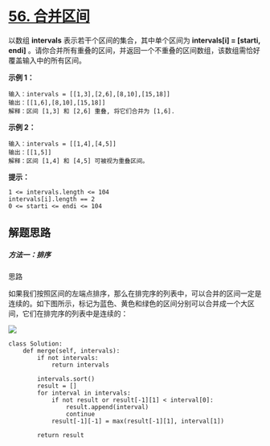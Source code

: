 # [56. 合并区间](https://leetcode-cn.com/problems/merge-intervals/)

以数组 **intervals** 表示若干个区间的集合，其中单个区间为 **intervals[i] = [starti, endi]** 。请你合并所有重叠的区间，并返回一个不重叠的区间数组，该数组需恰好覆盖输入中的所有区间。

 

**示例 1：**

```
输入：intervals = [[1,3],[2,6],[8,10],[15,18]]
输出：[[1,6],[8,10],[15,18]]
解释：区间 [1,3] 和 [2,6] 重叠, 将它们合并为 [1,6].

```

**示例 2：**

```
输入：intervals = [[1,4],[4,5]]
输出：[[1,5]]
解释：区间 [1,4] 和 [4,5] 可被视为重叠区间。
```

**提示：**

```
1 <= intervals.length <= 104
intervals[i].length == 2
0 <= starti <= endi <= 104
```



## 解题思路

##### 方法一：排序

思路

如果我们按照区间的左端点排序，那么在排完序的列表中，可以合并的区间一定是连续的。如下图所示，标记为蓝色、黄色和绿色的区间分别可以合并成一个大区间，它们在排完序的列表中是连续的：

![](https://pic.leetcode-cn.com/50417462969bd13230276c0847726c0909873d22135775ef4022e806475d763e-56-2.png)

```
class Solution:
    def merge(self, intervals):
        if not intervals:
            return intervals

        intervals.sort()
        result = []
        for interval in intervals:
            if not result or result[-1][1] < interval[0]:
                result.append(interval)
                continue
            result[-1][-1] = max(result[-1][1], interval[1])

        return result
```

